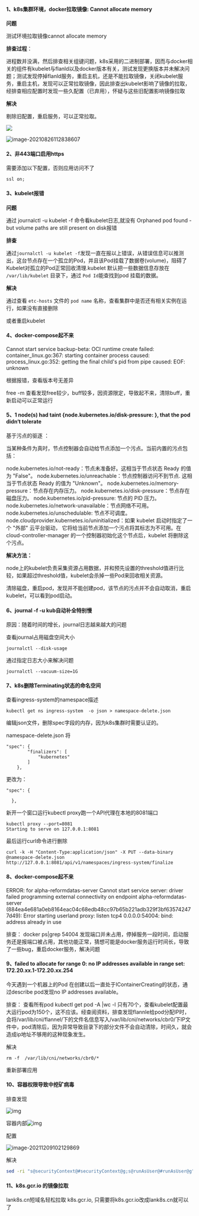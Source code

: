 #### 1、k8s集群环境，docker拉取镜像: Cannot allocate memory

**问题**

测试环境拉取镜像cannot allocate memory

**排查过程**：

进程数并没满，然后排查相关组键问题，k8s采用的二进制部署，因而与docker相关的组件有kubelet与flanld以及docker版本有关，测试发现更换版本并未解决问题；测试发现停掉flanld服务，重启主机，还是不能拉取镜像，关闭kubelet服务，重启主机，发现可以正常拉取镜像，因此排查出kubelet影响了镜像的拉取，经排查相应配置时发现一些久配置（已弃用），怀疑与这些旧配置影响镜像拉取

**解决**

剔除旧配置，重启服务，可以正常拉取。

![](../acess/16293593634202.png)

![image-20210826112838607](../acess/image-20210826112838607.png)

#### 2、非443端口启用https

需要添加以下配置，否则应用访问不了

```
ssl on;
```

#### 3、kubelet报错

**问题**

通过 journalctl -u kubelet -f 命令看kubelet日志,就没有 Orphaned pod found - but volume paths are still present on disk报错

**排查**

通过`journalctl -u kubelet -f`发现一直在报以上错误，从错误信息可以推测出，这台节点存在一个孤立的Pod，并且该Pod挂载了数据卷(volume)，阻碍了Kubelet对孤立的Pod正常回收清理.kubelet 默认把一些数据信息存放在 `/var/lib/kubelet` 目录下，通过 `Pod Id`能查找到pod 挂载的数据。

**解决**

通过查看 `etc-hosts` 文件的 `pod name` 名称，查看集群中是否还有相关实例在运行，如果没有直接删除

或者重启kubelet

#### 4、docker-compose起不来

Cannot start service backup-beta: OCI runtime create failed: container_linux.go:367: starting container process caused: process_linux.go:352: getting the final child's pid from pipe caused: EOF: unknown

根据报错，查看版本号无差异

free -m 查看发现free较少，buff较多，因资源限定，导致起不来，清除buff，重新启动可以正常运行

#### 5、1 node(s) had taint {node.kubernetes.io/disk-pressure: }, that the pod didn‘t tolerate

基于污点的驱逐 ：   

当某种条件为真时，节点控制器会自动给节点添加一个污点。当前内置的污点包括：

node.kubernetes.io/not-ready：节点未准备好。这相当于节点状态 Ready 的值为 "False"。
node.kubernetes.io/unreachable：节点控制器访问不到节点. 这相当于节点状态 Ready 的值为 "Unknown"。
node.kubernetes.io/memory-pressure：节点存在内存压力。
node.kubernetes.io/disk-pressure：节点存在磁盘压力。
node.kubernetes.io/pid-pressure: 节点的 PID 压力。
node.kubernetes.io/network-unavailable：节点网络不可用。
node.kubernetes.io/unschedulable: 节点不可调度。
node.cloudprovider.kubernetes.io/uninitialized：如果 kubelet 启动时指定了一个 "外部" 云平台驱动， 它将给当前节点添加一个污点将其标志为不可用。在 cloud-controller-manager 的一个控制器初始化这个节点后，kubelet 将删除这个污点。

**解决方法：**

​    node上的kubelet负责采集资源占用数据，并和预先设置的threshold值进行比较，如果超过threshold值，kubelet会杀掉一些Pod来回收相关资源。

​    清除磁盘，重启pod，发现并不能创建pod，该节点的污点并不会自动取消，重启kubelet，可以看到pod启动。

#### 6、journal -f -u kub自动补全特别慢

原因：随着时间的增长，journal日志越来越大的问题

查看journal占用磁盘空间大小

```
journalctl --disk-usage
```

通过指定日志大小来解决问题

```
journalctl --vacuum-size=1G
```

#### 7、k8s删除Terminating状态的命名空间

查看ingress-system的namespace描述

```
kubectl get ns ingress-system  -o json > namespace-delete.json
```


编辑json文件，删除spec字段的内存，因为k8s集群时需要认证的。

namespace-delete.json
将

```
"spec": {
        "finalizers": [
            "kubernetes"
        ]
    },
```

更改为：

```
"spec": {
    
  },
```


新开一个窗口运行kubectl proxy跑一个API代理在本地的8081端口

```
kubectl proxy --port=8081
Starting to serve on 127.0.0.1:8081
```


最后运行curl命令进行删除

```
curl -k -H "Content-Type:application/json" -X PUT --data-binary @namespace-delete.json http://127.0.0.1:8081/api/v1/namespaces/ingress-system/finalize
```

#### 8、docker-compose起不来

ERROR: for alpha-reformdatas-server  Cannot start service server: driver failed programming external connectivity on endpoint alpha-reformdatas-server (884ea4e681a0eb8164eac04c68edb48cc97b65b221adb329f3bf635742477d49): Error starting userland proxy: listen tcp4 0.0.0.0:54004: bind: address already in use



排查： docker ps|grep 54004 发现端口并未占用，停掉服务一段时间，启动服务还是报端口被占用，其他功能正常，猜想可能是docker服务运行时间长，导致了一些bug，重启docker服务，解决问题

#### 9、failed to allocate for range 0: no IP addresses available in range set: 172.20.xx.1-172.20.xx.254

今天遇到一个机器上的Pod 在创建以后一直处于IContainerCreating的状态，通过describe pod发现no IP addresses available。

排查： 查看所有pod kubectl get pod -A |wc -l 只有70个，查看kubelet配置最大运行pod为150个，这不应该。经查阅资料，排查发现flannle给pod分配IP时，会将/var/lib/cni/flannel/下的文件名信息写入/var/lib/cni/networks/cbr0/下IP文件中，pod清除后，因为异常导致目录下的部分文件不会自动清除，时间久，就会造成ip地址不够用的这种现象发生。

解决

```
rm -f  /var/lib/cni/networks/cbr0/*
```

重新部署应用

#### 10、容器权限导致中挖矿病毒

排查发现

![img](../acess/企业微信截图_16390150614205.png)

容器内部![img](../acess/企业微信截图_16390159046028.png)

配置

![image-20211209102129869](../acess/image-20211209102129869.png)

解决

```bash
sed -ri "s@securityContext@#securityContext@g;s@runAsUser@#runAsUser@g" *.yaml
```

#### 11、k8s.gcr.io 的镜像拉取

lank8s.cn短域名轻松拉取 k8s.gcr.io, 只需要将k8s.gcr.io改成lank8s.cn就可以了

